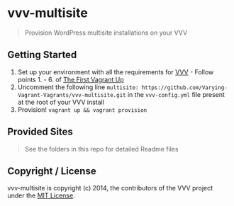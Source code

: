 # vvv-multisite

> Provision WordPress multisite installations on your VVV

## Getting Started
1. Set up your environment with all the requirements for [VVV]() - Follow points 1. - 6. of [The First Vagrant Up](https://github.com/Varying-Vagrant-Vagrants/VVV#the-first-vagrant-up)
2. Uncomment the following line `multisite: https://github.com/Varying-Vagrant-Vagrants/vvv-multisite.git` in the `vvv-config.yml` file present at the root of your VVV install
3. Provision! `vagrant up && vagrant provision`

## Provided Sites
> See the folders in this repo for detailed Readme files

## Copyright / License
vvv-multisite is copyright (c) 2014, the contributors of the VVV project under the [MIT License](LICENSE).
